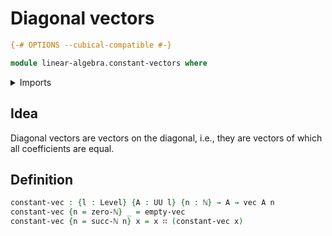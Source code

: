 # Diagonal vectors

```agda
{-# OPTIONS --cubical-compatible #-}

module linear-algebra.constant-vectors where
```

<details><summary>Imports</summary>

```agda
open import elementary-number-theory.natural-numbers

open import foundation.universe-levels

open import linear-algebra.vectors
```

</details>

## Idea

Diagonal vectors are vectors on the diagonal, i.e., they are vectors of which
all coefficients are equal.

## Definition

```agda
constant-vec : {l : Level} {A : UU l} {n : ℕ} → A → vec A n
constant-vec {n = zero-ℕ} _ = empty-vec
constant-vec {n = succ-ℕ n} x = x ∷ (constant-vec x)
```
